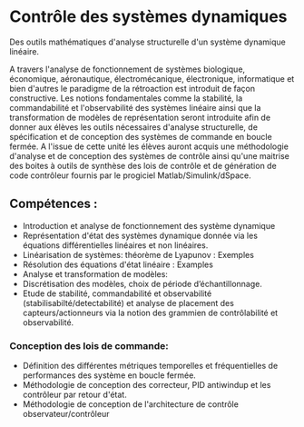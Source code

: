 # Contrôle des systèmes dynamiques

Des outils mathématiques d'analyse structurelle d'un système dynamique linéaire. 

A travers l'analyse de fonctionnement de systèmes biologique, économique, aéronautique, électromécanique, électronique, informatique et bien d'autres le paradigme de la rétroaction est introduit de façon constructive. Les notions fondamentales comme la stabilité, la commandabilité et l'observabilité des systèmes linéaire
ainsi que la transformation de modèles de représentation seront introduite afin de donner aux élèves les outils nécessaires d'analyse structurelle, de spécification et de conception des systèmes de commande en boucle fermée. A l'issue de cette unité les élèves auront acquis une méthodologie d'analyse et de conception des systèmes de contrôle
ainsi qu'une maitrise des boites à outils de synthèse des lois de contrôle et de génération de code contrôleur fournis par le progiciel Matlab/Simulink/dSpace.

## Compétences :
- Introduction et analyse de fonctionnement des système dynamique
- Représentation d'état des systèmes dynamique donnée via les équations différentielles linéaires et non linéaires.
- Linéarisation de systèmes: théorème de Lyapunov : Exemples
- Résolution des équations d'état linéaire : Examples
- Analyse et transformation de modèles:
- Discrétisation des modèles, choix de période d’échantillonnage.
- Etude de stabilité, commandabilité et observabilité (stabilisabilté/detectabilité) et analyse de placement des capteurs/actionneurs via la notion des grammien de contrôlabilité et observabilité.
### Conception des lois de commande:
- Définition des différentes métriques temporelles et fréquentielles de performances des système en boucle fermée.
- Méthodologie de conception des correcteur, PID antiwindup et les contrôleur par retour d'état.
- Méthodologie de conception de l'architecture de contrôle observateur/contrôleur